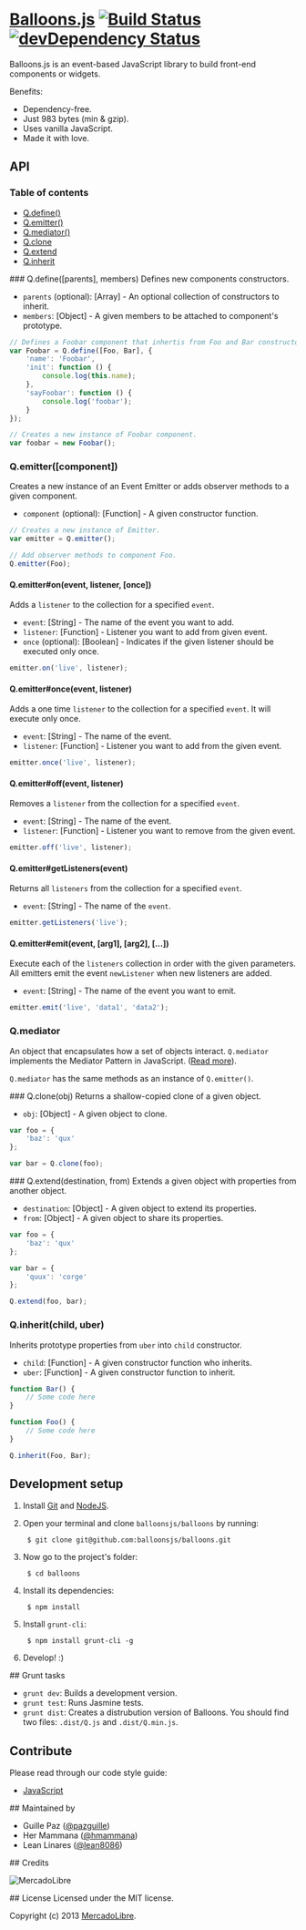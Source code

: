 # [Balloons.js](http://balloonsjs.com) [![Build Status](https://secure.travis-ci.org/balloonsjs/balloons.png)](http://travis-ci.org/balloonsjs/balloons) [![devDependency Status](https://david-dm.org/balloonsjs/balloons/dev-status.png)](https://david-dm.org/balloonsjs/balloons#info=devDependencies)

Balloons.js is an event-based JavaScript library to build front-end components or widgets.

Benefits:
- Dependency-free.
- Just 983 bytes (min & gzip).
- Uses vanilla JavaScript.
- Made it with love.

## API

### Table of contents

- [Q.define()](#qdefineparents-members)
- [Q.emitter()](#qemittercomponent)
- [Q.mediator()](#qmediator)
- [Q.clone](#qclone)
- [Q.extend](#qextend)
- [Q.inherit](#qinherit)

### Q.define([parents], members)
Defines new components constructors.
- `parents` (optional): [Array] - An optional collection of constructors to inherit.
- `members`: [Object] - A given members to be attached to component's prototype.

```js
// Defines a Foobar component that inhertis from Foo and Bar constructors.
var Foobar = Q.define([Foo, Bar], {
    'name': 'Foobar',
    'init': function () {
        console.log(this.name);
    },
    'sayFoobar': function () {
        console.log('foobar');
    }
});

// Creates a new instance of Foobar component.
var foobar = new Foobar();
```

### Q.emitter([component])
Creates a new instance of an Event Emitter or adds observer methods to a given component.
- `component` (optional): [Function] - A given constructor function.

```js
// Creates a new instance of Emitter.
var emitter = Q.emitter();
```

```js
// Add observer methods to component Foo.
Q.emitter(Foo);
```

#### Q.emitter#on(event, listener, [once])
Adds a `listener` to the collection for a specified `event`.
- `event`: [String] - The name of the event you want to add.
- `listener`: [Function] - Listener you want to add from given event.
- `once` (optional): [Boolean] - Indicates if the given listener should be executed only once.

```js
emitter.on('live', listener);
```

#### Q.emitter#once(event, listener)
Adds a one time `listener` to the collection for a specified `event`. It will execute only once.
- `event`: [String] - The name of the event.
- `listener`: [Function] - Listener you want to add from the given event.

```js
emitter.once('live', listener);
```

#### Q.emitter#off(event, listener)
Removes a `listener` from the collection for a specified `event`.
- `event`: [String] - The name of the event.
- `listener`: [Function] - Listener you want to remove from the given event.

```js
emitter.off('live', listener);
```

#### Q.emitter#getListeners(event)
Returns all `listeners` from the collection for a specified `event`.
- `event`: [String] - The name of the `event`.

```js
emitter.getListeners('live');
```

#### Q.emitter#emit(event, [arg1], [arg2], [...])
Execute each of the `listeners` collection in order with the given parameters.
All emitters emit the event `newListener` when new listeners are added.
- `event`: [String] - The name of the event you want to emit.

```js
emitter.emit('live', 'data1', 'data2');
```

### Q.mediator
An object that encapsulates how a set of objects interact. `Q.mediator` implements the Mediator Pattern in JavaScript. ([Read more](http://en.wikipedia.org/wiki/Mediator_pattern)).

`Q.mediator` has the same methods as an instance of `Q.emitter()`.


### Q.clone(obj)
Returns a shallow-copied clone of a given object.
- `obj`: [Object] - A given object to clone.

```js
var foo = {
    'baz': 'qux'
};

var bar = Q.clone(foo);
```

### Q.extend(destination, from)
Extends a given object with properties from another object.
- `destination`: [Object] - A given object to extend its properties.
- `from`: [Object] - A given object to share its properties.

```js
var foo = {
    'baz': 'qux'
};

var bar = {
    'quux': 'corge'
};

Q.extend(foo, bar);
```

### Q.inherit(child, uber)
Inherits prototype properties from `uber` into `child` constructor.
- `child`: [Function] - A given constructor function who inherits.
- `uber`: [Function] - A given constructor function to inherit.

```js
function Bar() {
    // Some code here
}

function Foo() {
    // Some code here
}

Q.inherit(Foo, Bar);
```

## Development setup
1. Install [Git](http://git-scm.com/) and [NodeJS](http://nodejs.org/).
2. Open your terminal and clone `balloonsjs/balloons` by running:

        $ git clone git@github.com:balloonsjs/balloons.git

3. Now go to the project's folder:

        $ cd balloons

4. Install its dependencies:

        $ npm install

5. Install `grunt-cli`:

        $ npm install grunt-cli -g

6. Develop! :)


## Grunt tasks

- `grunt dev`: Builds a development version.
- `grunt test`: Runs Jasmine tests.
- `grunt dist`: Creates a distrubution version of Balloons. You should find two files: `.dist/Q.js` and `.dist/Q.min.js`.

## Contribute

Please read through our code style guide:
- [JavaScript](https://github.com/mercadolibre/javascript-style-guide)

## Maintained by

- Guille Paz ([@pazguille](https://twitter.com/pazguille))
- Her Mammana ([@hmammana](https://twitter.com/hmammana))
- Lean Linares ([@lean8086](https://twitter.com/lean8086))

## Credits

![MercadoLibre](http://static.mlstatic.com/org-img/chico/img/logo-mercadolibre-new.png)

## License
Licensed under the MIT license.

Copyright (c) 2013 [MercadoLibre](http://github.com/mercadolibre).